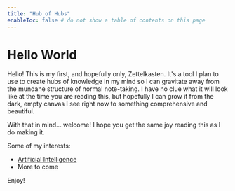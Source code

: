 ```yaml
---
title: "Hub of Hubs"
enableToc: false # do not show a table of contents on this page
---
```

# Hello World
Hello! This is my first, and hopefully only, Zettelkasten. It's a tool I plan to use to create hubs of knowledge in my mind so I can gravitate away from the mundane structure of normal note-taking. I have no clue what it will look like at the time you are reading this, but hopefully I can grow it from the dark, empty canvas I see right now to something comprehensive and beautiful. 

With that in mind... welcome! I hope you get the same joy reading this as I do making it.

Some of my interests:
- [Artificial Intelligence](notes/Artificial%20Intelligence.md)
- More to come

Enjoy!